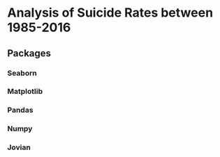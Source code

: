 # Analysis of Suicide Rates between 1985-2016
## Packages 
### Seaborn 
### Matplotlib 
### Pandas 
### Numpy 
### Jovian 
